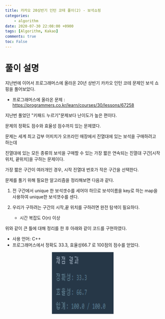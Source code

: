 ```yaml
---
title: 카카오 20상반기 인턴 코테 풀이(2) - 보석쇼핑
categories:
    - algorithm
date: 2020-07-30 22:08:00 +0900
tags: [Algorithm, Kakao]        
comments: true
toc: False
---
```


풀이 설명
==================================================================================================
지난번에 이어서 프로그래머스에 올라온 20년 상반기 카카오 인턴 코테 문제인 보석 쇼핑을 풀어보았다.

- 프로그래머스에 올라온 문제 : <https://programmers.co.kr/learn/courses/30/lessons/67258>
 
지난번 풀었던 "키패드 누르기"문제보다 난이도가 높은 편이다.

문제의 정확도 점수와 효율성 점수까지 있는 문제였다. 

문제는 세계 최고 갑부 어피치가 오프라인 매장에서 진열대에 있는 보석을 구매하려고 하는데

진열대에 있는 모든 종류의 보석을 구매할 수 있는 가장 짧은 연속되는 진열대 구간[시작위치, 끝위치]을 구하는 문제이다.

가장 짧은 구간이 여러개인 경우, 시작 진열대 번호가 작은 구간을 선택한다.  

문제를 풀기 위해 필요한 알고리즘을 정리해보면 다음과 같다.  

1. 전 구간에서 unique 한 보석갯수를 세어야 하므로 보석이름을 key로 하는 map을 사용하여 unique한 보석갯수를 센다.   

2. 우리가 구하려는 구간의 시작,끝 위치를 구하려면 완전 탐색이 필요하다.
    - 시간 복잡도 O(n) 이상

위와 같이 큰 틀에 대해 정리를 한 후 아래와 같이 코드를 구현하였다.

-  사용 언어: C++
- 프로그래머스에서 정확도 33.3, 효율성66.7 로 100점의 점수를 얻었다. 
<script src="https://gist.github.com/HyunjiEllenPak/0b61f95159c8898779ae061c4c336776.js"></script>
<center><img src="/assets/images/kakao_shpping_test_result.PNG" width="200" height="200"></center>    

 

